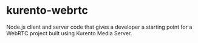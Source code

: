 # kurento-webrtc
Node.js client and server code that gives a developer a starting point for a WebRTC project built using Kurento Media Server.
